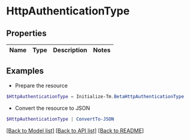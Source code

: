 # HttpAuthenticationType
## Properties

Name | Type | Description | Notes
------------ | ------------- | ------------- | -------------

## Examples

- Prepare the resource
```powershell
$HttpAuthenticationType = Initialize-Tm.BetaHttpAuthenticationType 
```

- Convert the resource to JSON
```powershell
$HttpAuthenticationType | ConvertTo-JSON
```

[[Back to Model list]](../README.md#documentation-for-models) [[Back to API list]](../README.md#documentation-for-api-endpoints) [[Back to README]](../README.md)

